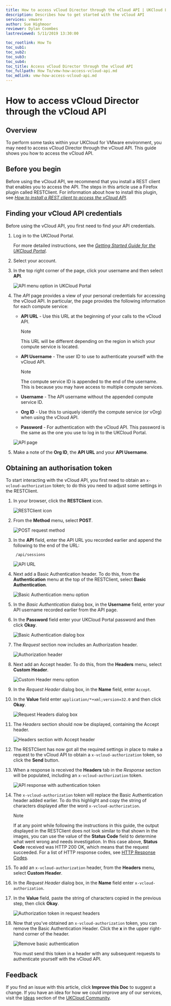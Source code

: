 ```yaml
---
title: How to access vCloud Director through the vCloud API | UKCloud Ltd
description: Describes how to get started with the vCloud API
services: vmware
author: Sue Highmoor
reviewer: Dylan Coombes
lastreviewed: 5/11/2019 13:30:00

toc_rootlink: How To
toc_sub1:
toc_sub2:
toc_sub3:
toc_sub4:
toc_title: Access vCloud Director through the vCloud API
toc_fullpath: How To/vmw-how-access-vcloud-api.md
toc_mdlink: vmw-how-access-vcloud-api.md
---
```


# How to access vCloud Director through the vCloud API

## Overview

To perform some tasks within your UKCloud for VMware environment, you may need to access vCloud Director through the vCloud API. This guide shows you how to access the vCloud API.

## Before you begin

Before using the vCloud API, we recommend that you install a REST client that enables you to access the API. The steps in this article use a Firefox plugin called RESTClient. For information about how to install this plugin, see [*How to install a REST client to access the vCloud API*](vmw-how-install-vcloud-api-rest-client.md).

## Finding your vCloud API credentials

Before using the vCloud API, you first need to find your API credentials.

1. Log in to the UKCloud Portal.

    For more detailed instructions, see the [*Getting Started Guide for the UKCloud Portal*](../portal/ptl-gs.md).

2. Select your account.

3. In the top right corner of the page, click your username and then select **API**.

    ![API menu option in UKCloud Portal](images/vmw-portal-mnu-api.png)

4. The *API* page provides a view of your personal credentials for accessing the vCloud API. In particular, the page provides the following information for each compute service:

    - **API URL** - Use this URL at the beginning of your calls to the vCloud API.

        > [!NOTE]
        > This URL will be different depending on the region in which your compute service is located.

    - **API Username** - The user ID to use to authenticate yourself with the vCloud API.

        > [!NOTE]
        > The compute service ID is appended to the end of the username. This is because you may have access to multiple compute services.

    - **Username** - The API username without the appended compute service ID.

    - **Org ID** - Use this to uniquely identify the compute service (or vOrg) when using the vCloud API.

    - **Password** - For authentication with the vCloud API. This password is the same as the one you use to log in to the UKCloud Portal.

    ![API page](images/vmw-portal-api-details.png)

5. Make a note of the **Org ID**, the **API URL** and your **API Username**.

## Obtaining an authorisation token

To start interacting with the vCloud API, you first need to obtain an `x-vcloud-authorization` token; to do this you need to adjust some settings in the RESTClient.

1. In your browser, click the **RESTClient** icon.

    ![RESTClient icon](images/vmw-firefox-restclient-icon.png)

2. From the **Method** menu, select **POST**.

    ![POST request method](images/vmw-restclient-request-method-post.png)

3. In the **API** field, enter the API URL you recorded earlier and append the following to the end of the URL:

        /api/sessions

    ![API URL](images/vmw-restclient-api-url.png)

4. Next add a Basic Authentication header. To do this, from the **Authentication** menu at the top of the RESTClient, select **Basic Authentication**.

    ![Basic Authentication menu option](images/vmw-restclient-basic-authentication.png)

5. In the *Basic Authentication* dialog box, in the **Username** field, enter your API username recorded earlier from the API page.

6. In the **Password** field enter your UKCloud Portal password and then click **Okay**.

    ![Basic Authentication dialog box](images/vmw-restclient-authentication-details.png)

7. The *Request* section now includes an Authorization header.

    ![Authorization header](images/vmw-restclient-authentication-header.png)

8. Next add an Accept header. To do this, from the **Headers** menu, select **Custom Header**.

    ![Custom Header menu option](images/vmw-restclient-custom-header.png)

9. In the *Request Header* dialog box, in the **Name** field, enter `Accept`.

10. In the **Value** field enter `application/*+xml;version=32.0` and then click **Okay**.

    ![Request Headers dialog box](images/Request_Headers_dialog_box_2.PNG)

11. The *Headers* section should now be displayed, containing the Accept header.

    ![Headers section with Accept header](images/vmw-restclient-accept-header.png)

12. The RESTClient has now got all the required settings in place to make a request to the vCloud API to obtain a `x-vcloud-authorization` token, so click the **Send** button.

13. When a response is received the **Headers** tab in the *Response* section will be populated, including an `x-vcloud-authorization` token.

    ![API response with authentication token](images/vmw-restclient-authentication-token.png)

14. The `x-vcloud-authorization` token will replace the Basic Authentication header added earlier. To do this highlight and copy the string of characters displayed after the word `x-vcloud-authorization`.

    > [!NOTE]
    > If at any point while following the instructions in this guide, the output displayed in the RESTClient does not look similar to that shown in the images, you can use the value of the **Status Code** field to determine what went wrong and needs investigation. In this case above, **Status Code** received was HTTP 200 OK, which means that the request succeeded. For a list of HTTP response codes, see [HTTP Response Codes](https://developer.mozilla.org/en-US/docs/Web/HTTP/Status).

15. To add an `x-vcloud-authorization` header, from the **Headers** menu, select **Custom Header**.

16. In the *Request Header* dialog box, in the **Name** field enter `x-vcloud-authorization`.

17. In the **Value** field, paste the string of characters copied in the previous step, then click **Okay**.

    ![Authorization token in request headers](images/vmw-restclient-request-headers-token.png)

18. Now that you've obtained an `x-vcloud-authorization` token, you can remove the Basic Authentication Header. Click the **x** in the upper right-hand corner of the header.

    ![Remove basic authentication](images/vmw-restclient-basic-authentication-remove.png)

    You must send this token in a header with any subsequent requests to authenticate yourself with the vCloud API.

## Feedback

If you find an issue with this article, click **Improve this Doc** to suggest a change. If you have an idea for how we could improve any of our services, visit the [Ideas](https://community.ukcloud.com/ideas) section of the [UKCloud Community](https://community.ukcloud.com).
